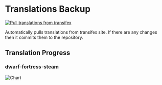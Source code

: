 # Translations Backup

[![Pull translations from transifex](https://github.com/dfint/translations-backup/actions/workflows/pull-translations.yml/badge.svg)](https://github.com/dfint/translations-backup/actions/workflows/pull-translations.yml)

Automatically pulls translations from transifex site. If there are any changes then it commits them to the repository.

## Translation Progress

### dwarf-fortress-steam

![Chart](https://quickchart.io/chart/render/sf-40cbb530-3519-49f9-aa05-56810b46b3ea)
<!--
### dwarf-fortress

![Chart](https://quickchart.io/chart/render/sf-6f15171b-3313-4fdc-9c5a-48edc9b7af6e)
-->